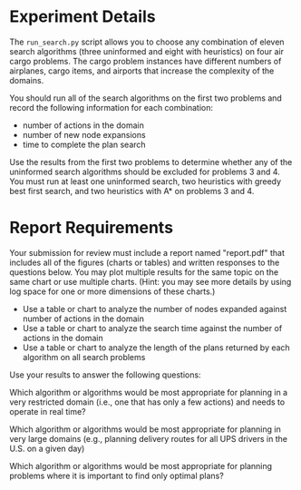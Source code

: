 # Experiment Details

The `run_search.py` script allows you to choose any combination of eleven search algorithms
(three uninformed and eight with heuristics) on four air cargo problems. The cargo problem
instances have different numbers of airplanes, cargo items, and airports that increase the
complexity of the domains.

You should run all of the search algorithms on the first two problems and record the following
information for each combination:

- number of actions in the domain
- number of new node expansions
- time to complete the plan search

Use the results from the first two problems to determine whether any of the uninformed search
algorithms should be excluded for problems 3 and 4. You must run at least one uninformed search,
two heuristics with greedy best first search, and two heuristics with A* on problems 3 and 4.

# Report Requirements

Your submission for review must include a report named "report.pdf" that includes all of the
figures (charts or tables) and written responses to the questions below. You may plot multiple
results for the same topic on the same chart or use multiple charts. (Hint: you may see more
details by using log space for one or more dimensions of these charts.)

- Use a table or chart to analyze the number of nodes expanded against number of actions in the domain
- Use a table or chart to analyze the search time against the number of actions in the domain
- Use a table or chart to analyze the length of the plans returned by each algorithm on all search problems

Use your results to answer the following questions:

Which algorithm or algorithms would be most appropriate for planning in a very restricted domain (i.e., one that has only a few actions) and needs to operate in real time?

Which algorithm or algorithms would be most appropriate for planning in very large domains (e.g., planning delivery routes for all UPS drivers in the U.S. on a given day)

Which algorithm or algorithms would be most appropriate for planning problems where it is important to find only optimal plans?
